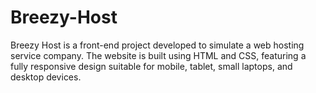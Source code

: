 # Breezy-Host
Breezy Host is a front-end project developed to simulate a web hosting service company. The website is built using HTML and CSS, featuring a fully responsive design suitable for mobile, tablet, small laptops, and desktop devices.
